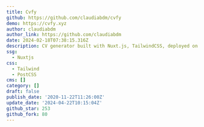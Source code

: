 ```yaml
---
title: Cvfy
github: https://github.com/claudiabdm/cvfy
demo: https://cvfy.xyz
author: claudiabdm
author_link: https://github.com/claudiabdm
date: 2024-02-18T07:38:15.316Z
description: CV generator built with Nuxt.js, TailwindCSS, deployed on Netlify.
ssg:
  - Nuxtjs
css:
  - Tailwind
  - PostCSS
cms: []
category: []
draft: false
publish_date: '2020-11-22T11:26:00Z'
update_date: '2024-04-22T10:15:04Z'
github_star: 253
github_fork: 80
---
```


